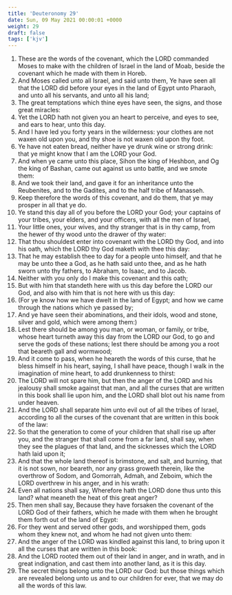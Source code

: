 ```yaml
---
title: 'Deuteronomy 29'
date: Sun, 09 May 2021 00:00:01 +0000
weight: 29
draft: false
tags: ['kjv'] 
---
```


1. These are the words of the covenant, which the LORD commanded Moses to make with the children of Israel in the land of Moab, beside the covenant which he made with them in Horeb.
2. And Moses called unto all Israel, and said unto them, Ye have seen all that the LORD did before your eyes in the land of Egypt unto Pharaoh, and unto all his servants, and unto all his land;
3. The great temptations which thine eyes have seen, the signs, and those great miracles:
4. Yet the LORD hath not given you an heart to perceive, and eyes to see, and ears to hear, unto this day.
5. And I have led you forty years in the wilderness: your clothes are not waxen old upon you, and thy shoe is not waxen old upon thy foot.
6. Ye have not eaten bread, neither have ye drunk wine or strong drink: that ye might know that I am the LORD your God.
7. And when ye came unto this place, Sihon the king of Heshbon, and Og the king of Bashan, came out against us unto battle, and we smote them:
8. And we took their land, and gave it for an inheritance unto the Reubenites, and to the Gadites, and to the half tribe of Manasseh.
9. Keep therefore the words of this covenant, and do them, that ye may prosper in all that ye do.
10. Ye stand this day all of you before the LORD your God; your captains of your tribes, your elders, and your officers, with all the men of Israel,
11. Your little ones, your wives, and thy stranger that is in thy camp, from the hewer of thy wood unto the drawer of thy water:
12. That thou shouldest enter into covenant with the LORD thy God, and into his oath, which the LORD thy God maketh with thee this day:
13. That he may establish thee to day for a people unto himself, and that he may be unto thee a God, as he hath said unto thee, and as he hath sworn unto thy fathers, to Abraham, to Isaac, and to Jacob.
14. Neither with you only do I make this covenant and this oath;
15. But with him that standeth here with us this day before the LORD our God, and also with him that is not here with us this day:
16. (For ye know how we have dwelt in the land of Egypt; and how we came through the nations which ye passed by;
17. And ye have seen their abominations, and their idols, wood and stone, silver and gold, which were among them:)
18. Lest there should be among you man, or woman, or family, or tribe, whose heart turneth away this day from the LORD our God, to go and serve the gods of these nations; lest there should be among you a root that beareth gall and wormwood;
19. And it come to pass, when he heareth the words of this curse, that he bless himself in his heart, saying, I shall have peace, though I walk in the imagination of mine heart, to add drunkenness to thirst:
20. The LORD will not spare him, but then the anger of the LORD and his jealousy shall smoke against that man, and all the curses that are written in this book shall lie upon him, and the LORD shall blot out his name from under heaven.
21. And the LORD shall separate him unto evil out of all the tribes of Israel, according to all the curses of the covenant that are written in this book of the law:
22. So that the generation to come of your children that shall rise up after you, and the stranger that shall come from a far land, shall say, when they see the plagues of that land, and the sicknesses which the LORD hath laid upon it;
23. And that the whole land thereof is brimstone, and salt, and burning, that it is not sown, nor beareth, nor any grass groweth therein, like the overthrow of Sodom, and Gomorrah, Admah, and Zeboim, which the LORD overthrew in his anger, and in his wrath:
24. Even all nations shall say, Wherefore hath the LORD done thus unto this land? what meaneth the heat of this great anger?
25. Then men shall say, Because they have forsaken the covenant of the LORD God of their fathers, which he made with them when he brought them forth out of the land of Egypt:
26. For they went and served other gods, and worshipped them, gods whom they knew not, and whom he had not given unto them:
27. And the anger of the LORD was kindled against this land, to bring upon it all the curses that are written in this book:
28. And the LORD rooted them out of their land in anger, and in wrath, and in great indignation, and cast them into another land, as it is this day.
29. The secret things belong unto the LORD our God: but those things which are revealed belong unto us and to our children for ever, that we may do all the words of this law.
